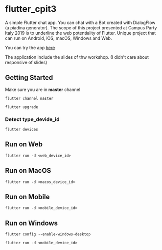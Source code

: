 # flutter_cpit3

A simple Flutter chat app. You can chat with a Bot created with DialogFlow (a piadina generator).
The scope of this project presented at Campus Party Italy 2019 is to underline the web potentiality of Flutter. Unique project that can run on Android, iOS, macOS, Windows and Web.

You can try the app [here](https://cpit3.digit.srl/)

The application include the slides of thw workshop. (I didn't care about responsive of slides)

## Getting Started

Make sure you are in **master** channel

`flutter channel master`

`flutter upgrade`

### Detect type_devide_id

`flutter devices`

## Run on Web

`flutter run -d <web_device_id>`

## Run on MacOS

`flutter run -d <macos_device_id>`

## Run on Mobile

`flutter run -d <mobile_device_id>`

## Run on Windows

`flutter config --enable-windows-desktop`

`flutter run -d <mobile_device_id>`
